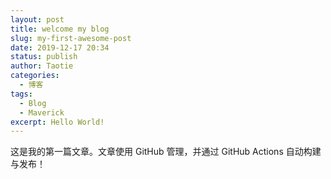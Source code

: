```yaml
---
layout: post
title: welcome my blog
slug: my-first-awesome-post
date: 2019-12-17 20:34
status: publish
author: Taotie
categories: 
  - 博客
tags: 
  - Blog
  - Maverick
excerpt: Hello World!
---
```


这是我的第一篇文章。文章使用 GitHub 管理，并通过 GitHub Actions 自动构建与发布！
